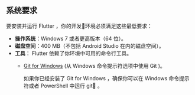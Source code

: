 ## 系统要求

要安装并运行 Flutter ，你的开发环境必须满足这些最低要求：

* **操作系统**：Windows 7 或者更高版本（64 位）。
* **磁盘空间**：400 MB（不包括 Android Studio 在内的磁盘空间）。
* **工具**： Flutter 依赖了你环境中可用的命令行工具。
  * [Git for Windows](https://git-scm.com/download/win) (从 Windows 命令提示符选项中使用 Git )。
     
    
     如果你已经安装了 Git for Windows ，确保你可以在 Windows 命令提示符或者 PowerShell 中运行 git 。
